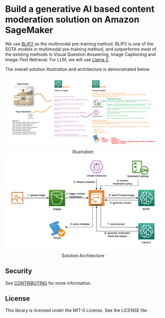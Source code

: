 # Build a generative AI based content moderation solution on Amazon SageMaker

We use [BLIP2](https://arxiv.org/abs/2301.12597) as the multimodal pre-training method. BLIP2 is one of the SOTA models in multimodal pre-training method, and outperforms most of the existing methods in Visual Question Answering, Image Captioning and Image-Text Retrieval. For LLM, we will use [Llama 2](https://ai.meta.com/llama/).

The overall solution illustration and architecture is demonstrated below

<div align="center">
    <img width=600 src="images/illustrationCM.png" /><figcaption>Illustration</figcaption>
</div>



<div align="center">
    <img width=600 src="images/architecture.png" /><figcaption>Solution Architecture</figcaption>
</div>



## Security

See [CONTRIBUTING](CONTRIBUTING.md#security-issue-notifications) for more information.

## License

This library is licensed under the MIT-0 License. See the LICENSE file.

    